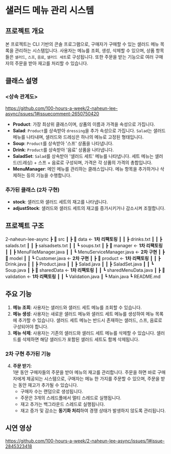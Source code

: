 # 샐러드 메뉴 관리 시스템

## 프로젝트 개요
본 프로젝트는 CLI 기반의 콘솔 프로그램으로, 구매자가 구매할 수 있는 샐러드 메뉴 목록을 관리하는 시스템입니다. 사용자는 메뉴를 조회, 생성, 삭제할 수 있으며, 상품 항목들은 `샐러드`, `스프`, `음료`, `샐러드 세트`로 구성됩니다. 또한 주문을 받는 기능으로 여러 구매자의 주문을 받아 재고를 처리할 수 있습니다.

## 클래스 설명
### <상속 관계도>
https://github.com/100-hours-a-week/2-naheun-lee-async/issues/1#issuecomment-2650750420
- **Product**: 가장 최상위 클래스이며, 상품의 이름과 가격을 속성으로 가집니다.
- **Salad**: `Product`를 상속받아 `dressing`을 추가 속성으로 가집니다. `Salad`는 샐러드 메뉴를 나타내며, 샐러드와 드레싱은 하나의 메뉴로 고정된 형태입니다.
- **Soup**: `Product`를 상속받아 '스프' 상품을 나타냅니다.
- **Drink**: `Product`를 상속받아 '음료' 상품을 나타냅니다.
- **SaladSet**: `Salad`를 상속받아 '샐러드 세트' 메뉴를 나타냅니다. 세트 메뉴는 샐러드(드레싱) + 스프 + 음료로 구성되며, 가격은 각 상품의 가격의 총합입니다.
- **MenuManager**: 메인 메뉴를 관리하는 클래스입니다. 메뉴 항목을 추가하거나 삭제하는 등의 기능을 수행합니다.

### 추가된 클래스 (2차 구현)
- **stock**: 샐러드와 샐러드 세트의 재고를 나타냅니다.
- **adjustStock**: 샐러드와 샐러드 세트의 재고를 증가시키거나 감소시켜 조절합니다.


## 프로젝트 구조
 2-naheun-lee-async
 ┣ 📂 src
 ┃ ┣ 📂 data <- **1차 리팩토링**
 ┃ ┃ ┣  drinks.txt
 ┃ ┃ ┣  salads.txt
 ┃ ┃ ┣  salsadsets.txt
 ┃ ┃ ┗  soups.txt
 ┃ ┣ 📂 manager <- **1차 리팩토링**
 ┃ ┃ ┣  MenuFileManager.java
 ┃ ┃ ┗  MenuServiceManager.java <- **2차 구현**
 ┃ ┣ 📂 model
 ┃ ┃ ┗  Customer.java <- **2차 구현**
 ┃ ┣ 📂 product <- **1차 리팩토링**
 ┃ ┃ ┣  Drink.java
 ┃ ┃ ┣  Product.java
 ┃ ┃ ┣  Salad.java
 ┃ ┃ ┣  SaladSet.java
 ┃ ┃ ┗  Soup.java
 ┃ ┣ 📂 sharedData <- **1차 리팩토링**
 ┃ ┃ ┗  sharedMenuData.java
 ┃ ┣ 📂 validation <- **1차 리팩토링**
 ┃ ┃ ┗  Validation.java
 ┃ ┗  Main.java
 ┗ README.md


## 주요 기능
1. **메뉴 조회**: 사용자는 샐러드와 샐러드 세트 메뉴를 조회할 수 있습니다.
2. **메뉴 생성**: 사용자는 새로운 샐러드 메뉴와 샐러드 세트 메뉴를 생성하여 메뉴 목록에 추가할 수 있습니다. 샐러드 세트 메뉴는 반드시 존재하는 샐러드, 스프, 음료로 구성되어야 합니다.
3. **메뉴 삭제**: 사용자는 기존의 샐러드와 샐러드 세트 메뉴를 삭제할 수 있습니다. 샐러드를 삭제하면 해당 샐러드가 포함된 샐러드 세트도 함께 삭제됩니다.


### 2차 구현 추가된 기능
4. **주문 받기**:  
   1분 동안 구매자들의 주문을 받아 메뉴의 재고를 관리합니다. 주문을 하면 바로 구매자에게 제공되는 시스템으로, 구매자는 메뉴 한 가지를 주문할 수 있으며, 주문을 받는 동안 재고가 추가될 수 있습니다.  
   - 구매자 수는 랜덤으로 생성됩니다.
   - 주문은 3개의 스레드풀에서 멀티 스레드로 실행됩니다.
   - 재고 추가는 백그라운드 스레드로 실행됩니다.
   - 재고 증가 및 감소는 **동기화 처리**하여 경쟁 상태가 발생하지 않도록 관리됩니다.

## 시연 영상
https://github.com/100-hours-a-week/2-naheun-lee-async/issues/1#issue-2845323418



